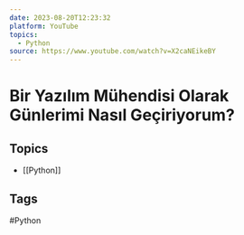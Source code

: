 ```yaml
---
date: 2023-08-20T12:23:32
platform: YouTube
topics:
  - Python
source: https://www.youtube.com/watch?v=X2caNEikeBY
---
```

# Bir Yazılım Mühendisi Olarak Günlerimi Nasıl Geçiriyorum?

## Topics
- [[Python]]

## Tags
#Python
